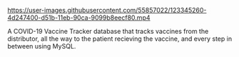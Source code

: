 

https://user-images.githubusercontent.com/55857022/123345260-4d247400-d51b-11eb-90ca-9099b8eecf80.mp4


A COVID-19 Vaccine Tracker database that tracks vaccines from the distributor, all the way to the patient recieving the vaccine, and every step in between using MySQL. 
